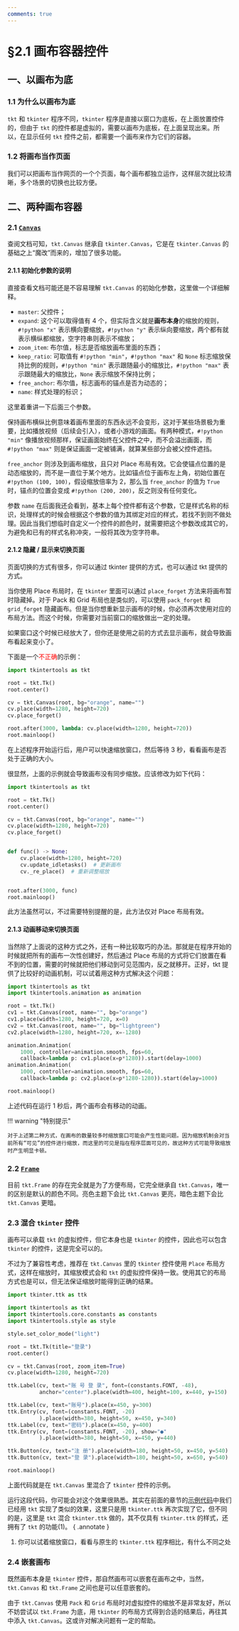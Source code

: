 ```yaml
---
comments: true
---
```


# §2.1 画布容器控件

## 一、以画布为底

### 1.1 为什么以画布为底

`tkt` 和 `tkinter` 程序不同，`tkinter` 程序是直接以窗口为底板，在上面放置控件的，但由于 `tkt` 的控件都是虚拟的，需要以画布为底板，在上面呈现出来。所以，在显示任何 `tkt` 控件之前，都需要一个画布来作为它们的容器。

### 1.2 将画布当作页面

我们可以把画布当作网页的一个个页面，每个画布都独立运作，这样层次就比较清晰，多个场景的切换也比较方便。

## 二、两种画布容器

### 2.1 [`Canvas`](../documents/core/containers.md#Canvas)

查阅文档可知，`tkt.Canvas` 继承自 `tkinter.Canvas`，它是在 `tkinter.Canvas` 的基础之上“魔改”而来的，增加了很多功能。

#### 2.1.1 初始化参数的说明

直接查看文档可能还是不容易理解 `tkt.Canvas` 的初始化参数，这里做一个详细解释。

* `master`: 父控件；
* `expand`: 这个可以取得值有 4 个，但实际含义就是**画布本身**的缩放的规则，`#!python "x"` 表示横向要缩放，`#!python "y"` 表示纵向要缩放，两个都有就表示横纵都缩放，空字符串则表示不缩放；
* `zoom_item`: 布尔值，标志是否缩放画布里面的东西；
* `keep_ratio`: 可取值有 `#!python "min"`，`#!python "max"` 和 `None` 标志缩放保持比例的规则，`#!python "min"` 表示跟随最小的缩放比，`#!python "max"` 表示跟随最大的缩放比，`None` 表示缩放不保持比例；
* `free_anchor`: 布尔值，标志画布的锚点是否为动态的；
* `name`: 样式处理的标识；

这里着重讲一下后面三个参数。

保持画布横纵比例意味着画布里面的东西永远不会变形，这对于某些场景极为重要，比如播放视频（后续会引入），或者小游戏的画面。有两种模式，`#!python "min"` 像播放视频那样，保证画面始终在父控件之中，而不会溢出画面，而 `#!python "max"` 则是保证画面一定被铺满，就算某些部分会被父控件遮挡。

`free_anchor` 则涉及到画布缩放，且只对 Place 布局有效。它会使锚点位置的是动态缩放的，而不是一直位于某个地方。比如锚点位于画布左上角，初始位置在 `#!python (100, 100)`，假设缩放倍率为 2，那么当 `free_anchor` 的值为 `True` 时，锚点的位置会变成 `#!python (200, 200)`，反之则没有任何变化。

参数 `name` 在后面我还会看到，基本上每个控件都有这个参数，它是样式名称的标识，处理样式的时候会根据这个参数的值为其绑定对应的样式，若找不到则不做处理。因此当我们想临时自定义一个控件的颜色时，就需要把这个参数改成其它的，为避免和已有的样式名称冲突，一般将其改为空字符串。

#### 2.1.2 隐藏 / 显示来切换页面

页面切换的方式有很多，你可以通过 tkinter 提供的方式，也可以通过 tkt 提供的方式。

当你使用 Place 布局时，在 `tkinter` 里面可以通过 `place_forget` 方法来将画布暂时隐藏掉。对于 Pack 和 Grid 布局也是类似的，可以使用 `pack_forget` 和 `grid_forget` 隐藏画布。但是当你想重新显示画布的时候，你必须再次使用对应的布局方法。而这个时候，你需要对当前窗口的缩放做出一定的处理。

如果窗口这个时候已经放大了，但你还是使用之前的方式去显示画布，就会导致画布看起来变小了。

下面是一个<font color="red">不正确</font>的示例：

```python
import tkintertools as tkt

root = tkt.Tk()
root.center()

cv = tkt.Canvas(root, bg="orange", name="")
cv.place(width=1280, height=720)
cv.place_forget()

root.after(3000, lambda: cv.place(width=1280, height=720))
root.mainloop()
```

在上述程序开始运行后，用户可以快速缩放窗口，然后等待 3 秒，看看画布是否处于正确的大小。

很显然，上面的示例就会导致画布没有同步缩放。应该修改为如下代码：

```python hl_lines="11-14 17"
import tkintertools as tkt

root = tkt.Tk()
root.center()

cv = tkt.Canvas(root, bg="orange", name="")
cv.place(width=1280, height=720)
cv.place_forget()


def func() -> None:
    cv.place(width=1280, height=720)
    cv.update_idletasks()  # 更新画布
    cv._re_place()  # 重新调整缩放


root.after(3000, func)
root.mainloop()
```

此方法虽然可以，不过需要特别提醒的是，此方法仅对 Place 布局有效。

#### 2.1.3 动画移动来切换页面

当然除了上面说的这种方式之外，还有一种比较取巧的办法。那就是在程序开始的时候就把所有的画布一次性创建好，然后通过 Place 布局的方式将它们放置在看不到的位置，需要的时候就把他们移动到可见范围内，反之就移开。正好，tkt 提供了比较好的动画机制，可以试着用这种方式解决这个问题：

```python
import tkintertools as tkt
import tkintertools.animation as animation

root = tkt.Tk()
cv1 = tkt.Canvas(root, name="", bg="orange")
cv1.place(width=1280, height=720, x=0)
cv2 = tkt.Canvas(root, name="", bg="lightgreen")
cv2.place(width=1280, height=720, x=-1280)

animation.Animation(
    1000, controller=animation.smooth, fps=60,
    callback=lambda p: cv1.place(x=p*1280)).start(delay=1000)
animation.Animation(
    1000, controller=animation.smooth, fps=60,
    callback=lambda p: cv2.place(x=p*1280-1280)).start(delay=1000)

root.mainloop()
```

上述代码在运行 1 秒后，两个画布会有移动的动画。

!!! warning "特别提示"

    对于上述第二种方式，在画布的数量较多时缩放窗口可能会产生性能问题。因为缩放机制会对当前所有“可见”的控件进行缩放，而这里的可见是指在程序层面可见的，故这种方式可能导致缩放时产生明显卡顿。

### 2.2 [`Frame`](../documents/core/containers.md#Frame)

目前 `tkt.Frame` 的存在完全就是为了方便布局，它完全继承自 `tkt.Canvas`，唯一的区别是默认的颜色不同。亮色主题下会比 `tkt.Canvas` 更亮，暗色主题下会比 `tkt.Canvas` 更暗。

### 2.3 混合 `tkinter` 控件

画布可以承载 `tkt` 的虚拟控件，但它本身也是 `tkinter` 的控件，因此也可以包含 `tkinter` 的控件，这是完全可以的。

不过为了兼容性考虑，推荐在 `tkt.Canvas` 里的 `tkinter` 控件使用 `Place` 布局方式，这样在缩放时，其缩放模式会和 `tkt` 的虚拟控件保持一致。使用其它的布局方式也是可以，但无法保证缩放时能得到正确的结果。

```python
import tkinter.ttk as ttk

import tkintertools as tkt
import tkintertools.core.constants as constants
import tkintertools.style as style

style.set_color_mode("light")

root = tkt.Tk(title="登录")
root.center()

cv = tkt.Canvas(root, zoom_item=True)
cv.place(width=1280, height=720)

ttk.Label(cv, text="账 号 登 录", font=(constants.FONT, -48),
          anchor="center").place(width=400, height=100, x=440, y=150)

ttk.Label(cv, text="账号").place(x=450, y=300)
ttk.Entry(cv, font=(constants.FONT, -20)
          ).place(width=380, height=50, x=450, y=340)
ttk.Label(cv, text="密码").place(x=450, y=400)
ttk.Entry(cv, font=(constants.FONT, -20), show="●"
          ).place(width=380, height=50, x=450, y=440)

ttk.Button(cv, text="注 册").place(width=180, height=50, x=450, y=540)
ttk.Button(cv, text="登 录").place(width=180, height=50, x=650, y=540)

root.mainloop()
```

上面代码就是在 `tkt.Canvas` 里混合了 `tkinter` 控件的示例。

运行这段代码，你可能会对这个效果很熟悉。其实在前面的章节的[示例代码](../tutorials/1-2.md#13-创建控件)中我们已经用 `tkt` 实现了类似的效果，这里只是用 `tkinter.ttk` 再次实现了它，但不同的是，这里是 `tkt` 混合 `tkinter.ttk` 做的，其不仅具有 `tkinter.ttk` 的样式，还拥有了 `tkt` 的功能(1)。
{ .annotate }

1. 你可以试着缩放窗口，看看与原生的 `tkinter.ttk` 程序相比，有什么不同之处

### 2.4 嵌套画布

既然画布本身是 `tkinter` 控件，那自然画布可以嵌套在画布之中，当然，`tkt.Canvas` 和 `tkt.Frame` 之间也是可以任意嵌套的。

由于 `tkt.Canvas` 使用 `Pack` 和 `Grid` 布局时对虚拟控件的缩放不是非常友好，所以不妨尝试以 `tkt.Frame` 为底，用 `tkinter` 的布局方式得到合适的结果后，再往其中添入 `tkt.Canvas`。这或许对解决问题有一定的帮助。
